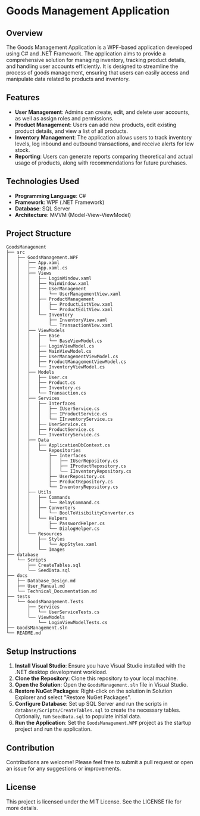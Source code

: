 # Goods Management Application

## Overview
The Goods Management Application is a WPF-based application developed using C# and .NET Framework. The application aims to provide a comprehensive solution for managing inventory, tracking product details, and handling user accounts efficiently. It is designed to streamline the process of goods management, ensuring that users can easily access and manipulate data related to products and inventory.

## Features
- **User Management**: Admins can create, edit, and delete user accounts, as well as assign roles and permissions.
- **Product Management**: Users can add new products, edit existing product details, and view a list of all products.
- **Inventory Management**: The application allows users to track inventory levels, log inbound and outbound transactions, and receive alerts for low stock.
- **Reporting**: Users can generate reports comparing theoretical and actual usage of products, along with recommendations for future purchases.

## Technologies Used
- **Programming Language**: C#
- **Framework**: WPF (.NET Framework)
- **Database**: SQL Server
- **Architecture**: MVVM (Model-View-ViewModel)

## Project Structure
```
GoodsManagement
├── src
│   ├── GoodsManagement.WPF
│   │   ├── App.xaml
│   │   ├── App.xaml.cs
│   │   ├── Views
│   │   │   ├── LoginWindow.xaml
│   │   │   ├── MainWindow.xaml
│   │   │   ├── UserManagement
│   │   │   │   └── UserManagementView.xaml
│   │   │   ├── ProductManagement
│   │   │   │   ├── ProductListView.xaml
│   │   │   │   └── ProductEditView.xaml
│   │   │   └── Inventory
│   │   │       ├── InventoryView.xaml
│   │   │       └── TransactionView.xaml
│   │   ├── ViewModels
│   │   │   ├── Base
│   │   │   │   └── BaseViewModel.cs
│   │   │   ├── LoginViewModel.cs
│   │   │   ├── MainViewModel.cs
│   │   │   ├── UserManagementViewModel.cs
│   │   │   ├── ProductManagementViewModel.cs
│   │   │   └── InventoryViewModel.cs
│   │   ├── Models
│   │   │   ├── User.cs
│   │   │   ├── Product.cs
│   │   │   ├── Inventory.cs
│   │   │   └── Transaction.cs
│   │   ├── Services
│   │   │   ├── Interfaces
│   │   │   │   ├── IUserService.cs
│   │   │   │   ├── IProductService.cs
│   │   │   │   └── IInventoryService.cs
│   │   │   ├── UserService.cs
│   │   │   ├── ProductService.cs
│   │   │   └── InventoryService.cs
│   │   ├── Data
│   │   │   ├── ApplicationDbContext.cs
│   │   │   └── Repositories
│   │   │       ├── Interfaces
│   │   │       │   ├── IUserRepository.cs
│   │   │       │   ├── IProductRepository.cs
│   │   │       │   └── IInventoryRepository.cs
│   │   │       ├── UserRepository.cs
│   │   │       ├── ProductRepository.cs
│   │   │       └── InventoryRepository.cs
│   │   ├── Utils
│   │   │   ├── Commands
│   │   │   │   └── RelayCommand.cs
│   │   │   ├── Converters
│   │   │   │   └── BoolToVisibilityConverter.cs
│   │   │   └── Helpers
│   │   │       ├── PasswordHelper.cs
│   │   │       └── DialogHelper.cs
│   │   └── Resources
│   │       ├── Styles
│   │       │   └── AppStyles.xaml
│   │       └── Images
├── database
│   └── Scripts
│       ├── CreateTables.sql
│       └── SeedData.sql
├── docs
│   ├── Database_Design.md
│   ├── User_Manual.md
│   └── Technical_Documentation.md
├── tests
│   └── GoodsManagement.Tests
│       ├── Services
│       │   └── UserServiceTests.cs
│       └── ViewModels
│           └── LoginViewModelTests.cs
├── GoodsManagement.sln
└── README.md
```

## Setup Instructions
1. **Install Visual Studio**: Ensure you have Visual Studio installed with the .NET desktop development workload.
2. **Clone the Repository**: Clone this repository to your local machine.
3. **Open the Solution**: Open the `GoodsManagement.sln` file in Visual Studio.
4. **Restore NuGet Packages**: Right-click on the solution in Solution Explorer and select "Restore NuGet Packages".
5. **Configure Database**: Set up SQL Server and run the scripts in `database/Scripts/CreateTables.sql` to create the necessary tables. Optionally, run `SeedData.sql` to populate initial data.
6. **Run the Application**: Set the `GoodsManagement.WPF` project as the startup project and run the application.

## Contribution
Contributions are welcome! Please feel free to submit a pull request or open an issue for any suggestions or improvements.

## License
This project is licensed under the MIT License. See the LICENSE file for more details.